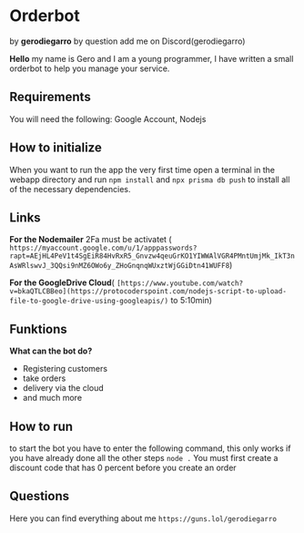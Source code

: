 # Orderbot
by **gerodiegarro** by question add me on Discord(gerodiegarro)

**Hello** my name is Gero and I am a young programmer, I have written a small orderbot to help you manage your service.

## Requirements

You will need the following: Google Account, Nodejs

## How to initialize
When you want to run the app the very first time open a terminal in the webapp directory and run `npm install` and `npx prisma db push`  to install all of the necessary dependencies.

## Links

**For the Nodemailer** 2Fa must be activatet (
`https://myaccount.google.com/u/1/apppasswords?rapt=AEjHL4PeV1t4SgEiR84HvRxR5_Gnvzw4qeuGrKO1YIWWAlVGR4PMntUmjMk_IkT3nAsWRlswvJ_3QQsi9nMZ6OWo6y_ZHoGnqnqWUxztWjGGiDtn41WUFF8`)

**For the GoogleDrive Cloud**(
`[https://www.youtube.com/watch?v=bkaQTLCBBeo](https://protocoderspoint.com/nodejs-script-to-upload-file-to-google-drive-using-googleapis/)` to 5:10min)

## Funktions 
**What can the bot do?**
- Registering customers
- take orders
- delivery via the cloud
- and much more

## How to run
to start the bot you have to enter the following command, this only works if you have already done all the other steps `node .`
You must first create a discount code that has 0 percent before you create an order

## Questions

Here you can find everything about me `https://guns.lol/gerodiegarro` 

